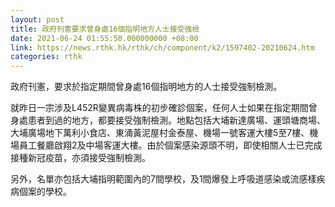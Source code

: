 ```yaml
---
layout: post
title: 政府刊憲要求曾身處16個指明地方人士接受強檢
date: 2021-06-24 01:55:50.000000000 +08:00
link: https://news.rthk.hk/rthk/ch/component/k2/1597402-20210624.htm
categories: rthk
---
```


政府刊憲，要求於指定期間曾身處16個指明地方的人士接受強制檢測。

就昨日一宗涉及L452R變異病毒株的初步確診個案，任何人士如果在指定期間曾身處患者到過的地方，都要接受強制檢測。地點包括大埔新達廣場、運頭塘商場、大埔廣場地下萬利小食店、東涌黃泥屋村金泰屋、機場一號客運大樓5至7樓、機場員工餐廳啟翔2及中場客運大樓。由於個案感染源頭不明，即使相關人士已完成接種新冠疫苗，亦須接受強制檢測。
 
另外，名單亦包括大埔指明範圍內的7間學校，及1間爆發上呼吸道感染或流感樣疾病個案的學校。
